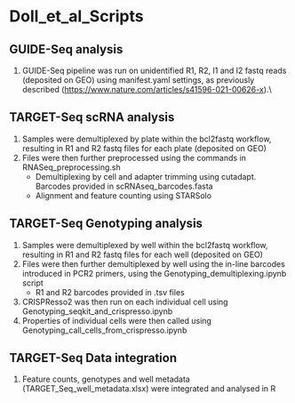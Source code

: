 # Doll_et_al_Scripts

## GUIDE-Seq analysis
1. GUIDE-Seq pipeline was run on unidentified R1, R2, I1 and I2 fastq reads (deposited on GEO) using manifest.yaml settings, as previously described
(https://www.nature.com/articles/s41596-021-00626-x).\

## TARGET-Seq scRNA analysis
1. Samples were demultiplexed by plate within the bcl2fastq workflow, resulting in R1 and R2 fastq files for each plate (deposited on GEO)
2. Files were then further preprocessed using the commands in RNASeq_preprocessing.sh
    - Demultiplexing by cell and adapter trimming using cutadapt. Barcodes provided in scRNAseq_barcodes.fasta
    - Alignment and feature counting using STARSolo


## TARGET-Seq Genotyping analysis
1. Samples were demultiplexed by well within the bcl2fastq workflow, resulting in R1 and R2 fastq files for each well (deposited on GEO)
2. Files were then further demultiplexed by well using the in-line barcodes introduced in PCR2 primers, using the Genotyping_demultiplexing.ipynb script
    - R1 and R2 barcodes provided in .tsv files
3. CRISPResso2 was then run on each individual cell using Genotyping_seqkit_and_crispresso.ipynb
4. Properties of individual cells were then called using Genotyping_call_cells_from_crispresso.ipynb


## TARGET-Seq Data integration
1. Feature counts, genotypes and well metadata (TARGET_Seq_well_metadata.xlsx) were integrated and analysed in R
